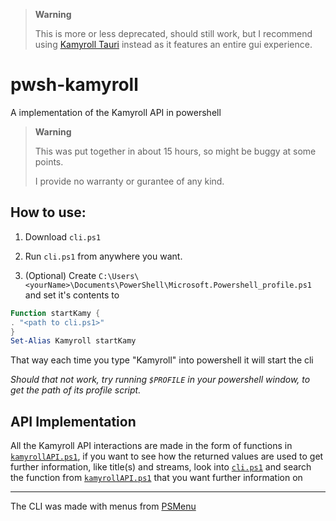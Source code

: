 > **Warning**
> 
> This is more or less deprecated, should still work, but I recommend using [Kamyroll Tauri](https://github.com/kamyroll/Kamyroll-Tauri) instead as it features an entire gui experience.

# pwsh-kamyroll
A implementation of the Kamyroll API in powershell

> **Warning**
> 
> This was put together in about 15 hours, so might be buggy at some points.
> 
> I provide no warranty or gurantee of any kind.

## How to use:
1. Download `cli.ps1`
2. Run `cli.ps1` from anywhere you want.

3. (Optional) Create `C:\Users\<yourName>\Documents\PowerShell\Microsoft.Powershell_profile.ps1` and set it's contents to
```Powershell
Function startKamy {
. "<path to cli.ps1>"
}
Set-Alias Kamyroll startKamy
```
That way each time you type "Kamyroll" into powershell it will start the cli

_Should that not work, try running `$PROFILE` in your powershell window, to get the path of its profile script._

## API Implementation


All the Kamyroll API interactions are made in the form of functions in [`kamyrollAPI.ps1`](https://github.com/kamyroll/pwsh-kamyroll/blob/main/kamyrollAPI.ps1), if you want to see how the returned values are used to get further information, like title(s) and streams, look into [`cli.ps1`](https://github.com/kamyroll/pwsh-kamyroll/blob/main/cli.ps1) and search the function from [`kamyrollAPI.ps1`](https://github.com/kamyroll/pwsh-kamyroll/blob/main/kamyrollAPI.ps1) that you want further information on

---

The CLI was made with menus from [PSMenu](https://github.com/Sebazzz/PSMenu)
